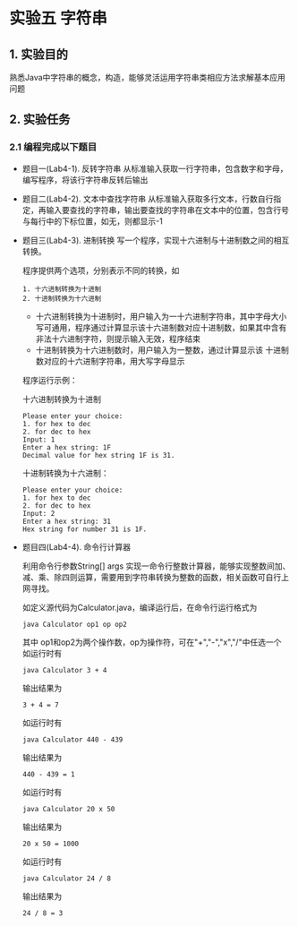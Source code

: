 # 实验五 字符串

## 1. 实验目的

熟悉Java中字符串的概念，构造，能够灵活运用字符串类相应方法求解基本应用问题

## 2. 实验任务

### 2.1 编程完成以下题目

* 题目一(Lab4-1). 反转字符串
  从标准输入获取一行字符串，包含数字和字母，编写程序，将该行字符串反转后输出
  
* 题目二(Lab4-2). 文本中查找字符串
  从标准输入获取多行文本，行数自行指定，再输入要查找的字符串，输出要查找的字符串在文本中的位置，包含行号与每行中的下标位置，如无，则都显示-1
  
* 题目三(Lab4-3). 进制转换
  写一个程序，实现十六进制与十进制数之间的相互转换。

  程序提供两个选项，分别表示不同的转换，如

  ```shell
  1. 十六进制转换为十进制
  2. 十进制转换为十六进制
  ```

  - 十六进制转换为十进制时，用户输入为一十六进制字符串，其中字母大小写可通用，程序通过计算显示该十六进制数对应十进制数，如果其中含有非法十六进制字符，则提示输入无效，程序结束
  - 十进制转换为十六进制数时，用户输入为一整数，通过计算显示该 十进制数对应的十六进制字符串，用大写字母显示

  程序运行示例：

  十六进制转换为十进制
  ```shell
  Please enter your choice: 
  1. for hex to dec
  2. for dec to hex
  Input: 1
  Enter a hex string: 1F
  Decimal value for hex string 1F is 31.
  ```

  十进制转换为十六进制：
  
  ```shell
  Please enter your choice: 
  1. for hex to dec
  2. for dec to hex
  Input: 2
  Enter a hex string: 31
  Hex string for number 31 is 1F.
  ```
  
* 题目四(Lab4-4). 命令行计算器
  
  利用命令行参数String[] args 实现一命令行整数计算器，能够实现整数间加、减、乘、除四则运算，需要用到字符串转换为整数的函数，相关函数可自行上网寻找。

  如定义源代码为Calculator.java，编译运行后，在命令行运行格式为

  ```shell
  java Calculator op1 op op2
  ```

  其中 op1和op2为两个操作数，op为操作符，可在"+","-","x","/"中任选一个
  如运行时有

  ```shell
  java Calculator 3 + 4
  ```

  输出结果为
  
  ```shell
  3 + 4 = 7
  ```

  如运行时有
  
  ```shell
  java Calculator 440 - 439
  ```
  输出结果为

  ```shell
  440 - 439 = 1
  ```
  如运行时有

  ```shell
  java Calculator 20 x 50
  ```
  输出结果为
  
  ```shell
  20 x 50 = 1000
  ```

  如运行时有
  ```shell
  java Calculator 24 / 8
  ```

  输出结果为
  ```shell
  24 / 8 = 3
  ```